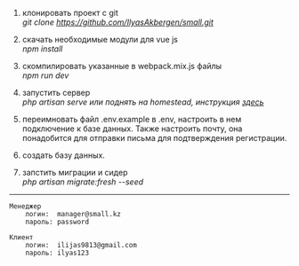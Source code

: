 
1. клонировать проект с git
   <br/><i>git clone https://github.com/IlyasAkbergen/small.git</i>
    
2. скачать необходимые модули для vue js
   <br/><i>npm install</i>
    
3. скомпилировать указанные в webpack.mix.js файлы
    <br/><i>npm run dev</i>
    
4. запустить сервер 
   <br/><i>php artisan serve или поднять на homestead, инструкция <a target="_blank" href="https://laravel.com/docs/5.8/homestead">здесь</a></i>

5. переимновать файл .env.example в .env, настроить в нем подключение к базе данных. Также настроить почту, она понадобится для отправки письма для подтверждения регистрации.
    
6. создать базу данных.

7. запстить миграции и сидер
    <br/><i>php artisan migrate:fresh --seed</i>

<hr/>  

    Менеджер 
        логин:  manager@small.kz
        пароль: password
    
    Клиент
        логин:  ilijas9813@gmail.com
        пароль: ilyas123
            
